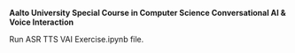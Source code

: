 **Aalto University Special Course in Computer Science Conversational AI & Voice Interaction**

Run ASR TTS VAI Exercise.ipynb file.
